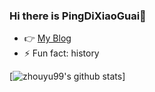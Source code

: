 ### Hi there is PingDiXiaoGuai👋

- 👉 [My Blog](http://blog.pdxg.fun/)
- ⚡ Fun fact: history

[![zhouyu99's github stats](https://github-readme-stats.vercel.app/api?username=pingdixiaoguai)]

